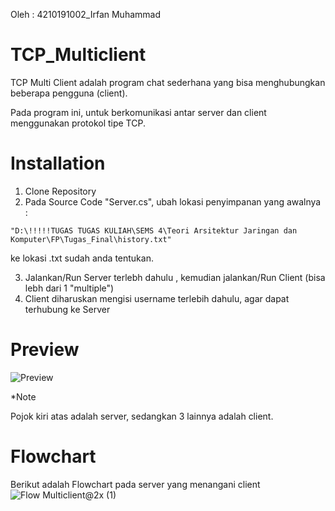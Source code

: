 Oleh : 4210191002_Irfan Muhammad

# TCP_Multiclient
TCP Multi Client adalah program chat sederhana yang bisa menghubungkan beberapa pengguna (client).

Pada program ini, untuk berkomunikasi antar server dan client menggunakan protokol tipe TCP.

# Installation
1. Clone Repository
2. Pada Source Code "Server.cs", ubah lokasi penyimpanan yang awalnya :
```
"D:\!!!!!TUGAS TUGAS KULIAH\SEMS 4\Teori Arsitektur Jaringan dan Komputer\FP\Tugas_Final\history.txt"
```
ke lokasi .txt sudah anda tentukan.

3. Jalankan/Run Server terlebh dahulu , kemudian jalankan/Run Client (bisa lebh dari 1 "multiple")
4. Client diharuskan mengisi username terlebih dahulu, agar dapat terhubung ke Server

# Preview
![Preview](https://user-images.githubusercontent.com/72332713/124576994-11709f00-de77-11eb-92fc-ce34ac3c8cee.png)

*Note 

Pojok kiri atas adalah server, sedangkan 3 lainnya adalah client.

# Flowchart
Berikut adalah Flowchart pada server yang menangani client
![Flow Multiclient@2x (1)](https://user-images.githubusercontent.com/72332713/124718819-b26f6080-df30-11eb-80b8-6658490ac81a.png)
 
